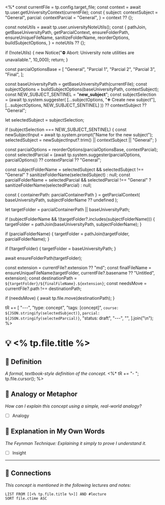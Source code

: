 <%*
const currentFile = tp.config.target_file;
const context = await tp.user.getUniversityContext(currentFile);
const {
  subject: contextSubject = "General",
  parcial: contextParcial = "General",
} = context ?? {};

const noteUtils = await tp.user.universityNoteUtils();
const {
  pathJoin,
  getBaseUniversityPath,
  getParcialContext,
  ensureFolderPath,
  ensureUniqueFileName,
  sanitizeFolderName,
  reorderOptions,
  buildSubjectOptions,
} = noteUtils ?? {};

if (!noteUtils) {
  new Notice("⛔️ Abort: University note utilities are unavailable.", 10_000);
  return;
}

const parcialOptionsBase = [
  "General",
  "Parcial 1",
  "Parcial 2",
  "Parcial 3",
  "Final",
];

const baseUniversityPath = getBaseUniversityPath(currentFile);
const subjectOptions = buildSubjectOptions(baseUniversityPath, contextSubject);
const NEW_SUBJECT_SENTINEL = "__new_subject__";
const subjectSelection =
  (await tp.system.suggester(
    [...subjectOptions, "➕ Create new subject"],
    [...subjectOptions, NEW_SUBJECT_SENTINEL]
  )) ??
  contextSubject ??
  "General";

let selectedSubject = subjectSelection;

if (subjectSelection === NEW_SUBJECT_SENTINEL) {
  const newSubjectInput = await tp.system.prompt("Name for the new subject");
  selectedSubject = newSubjectInput?.trim() || contextSubject || "General";
}

const parcialOptions = reorderOptions(parcialOptionsBase, contextParcial);
const selectedParcial =
  (await tp.system.suggester(parcialOptions, parcialOptions)) ?? contextParcial ?? "General";

const subjectFolderName =
  selectedSubject && selectedSubject !== "General" ? sanitizeFolderName(selectedSubject) : null;
const parcialFolderName =
  selectedParcial && selectedParcial !== "General" ? sanitizeFolderName(selectedParcial) : null;

const { containerPath: parcialContainerPath } = getParcialContext(
  baseUniversityPath,
  subjectFolderName ?? undefined
);

let targetFolder = parcialContainerPath || baseUniversityPath;

if (subjectFolderName && !(targetFolder?.includes(subjectFolderName))) {
  targetFolder = pathJoin(baseUniversityPath, subjectFolderName);
}

if (parcialFolderName) {
  targetFolder = pathJoin(targetFolder, parcialFolderName);
}

if (!targetFolder) {
  targetFolder = baseUniversityPath;
}

await ensureFolderPath(targetFolder);

const extension = currentFile?.extension ?? "md";
const finalFileName = ensureUniqueFileName(targetFolder, currentFile?.basename ?? "Untitled", extension);
const destinationPath = `${targetFolder}/${finalFileName}.${extension}`;
const needsMove = currentFile?.path !== destinationPath;

if (needsMove) {
  await tp.file.move(destinationPath);
}

tR += [
  "---",
  "type: concept",
  "tags: [concept]",
  `course: ${JSON.stringify(selectedSubject)}`,
  `parcial: ${JSON.stringify(selectedParcial)}`,
  "status: draft",
  "---",
  "",
].join("\n");
%>

# 💡 <% tp.file.title %>

## 📜 Definition
*A formal, textbook-style definition of the concept.*
<%*
tR += "- ";
tp.file.cursor();
%>

## 🧠 Analogy or Metaphor
*How can I explain this concept using a simple, real-world analogy?*
- [ ] Analogy

## 🧭 Explanation in My Own Words
*The Feynman Technique: Explaining it simply to prove I understand it.*
- [ ] Insight

---

## 🔗 Connections
*This concept is mentioned in the following lectures and notes:*

```dataview
LIST FROM [[<% tp.file.title %>]] AND #lecture
SORT file.ctime ASC
```
